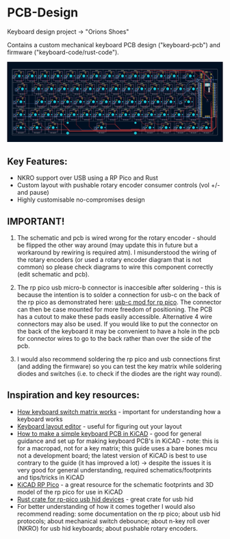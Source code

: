 # PCB-Design
Keyboard design project -> "Orions Shoes"

Contains a custom mechanical keyboard PCB design ("keyboard-pcb") and firmware ("keyboard-code/rust-code").

![Alt text](PCB_OrionsHands.jpg?raw=true "Keyboard PCB")

## Key Features:
* NKRO support over USB using a RP Pico and Rust
* Custom layout with pushable rotary encoder consumer controls (vol +/- and pause)
* Highly customisable no-compromises design

## IMPORTANT!
1) The schematic and pcb is wired wrong for the rotary encoder - should be flipped the other way around (may update this in future but a workaround by rewiring is required atm). I misunderstood the wiring of the rotary encoders (or used a rotary encoder diagram that is not common) so please check diagrams to wire this component correctly (edit schematic and pcb).

2) The rp pico usb micro-b connector is inaccesible after soldering - this is because the intention is to solder a connection for usb-c on the back of the rp pico as demonstrated here: [usb-c mod for rp pico](https://www.reddit.com/r/raspberry_pi/comments/m8p2ed/usb_type_c_mod_for_pico/). The connector can then be case mounted for more freedom of positioning. The PCB has a cutout to make these pads easily accessible. Alternative 4 wire connectors may also be used. If you would like to put the connector on the back of the keyboard it may be convenient to have a hole in the pcb for connector wires to go to the back rather than over the side of the pcb.

3) I would also recommend soldering the rp pico and usb connections first (and adding the firmware) so you can test the key matrix while soldering diodes and switches (i.e. to check if the diodes are the right way round).

## Inspiration and key resources:
* [How keyboard switch matrix works](https://www.youtube.com/watch?v=vLGklanzQIc) - important for understanding how a keyboard works
* [Keyboard layout editor](http://www.keyboard-layout-editor.com/) - useful for figuring out your layout
* [How to make a simple keyboard PCB in KiCAD](https://wiki.ai03.com/books/pcb-design/page/pcb-guide-part-1---preparations) - good for general guidance and set up for making keyboard PCB's in KiCAD - note: this is for a macropad, not for a key matrix; this guide uses a bare bones mcu not a development board; the latest version of KiCAD is best to use contrary to the guide (it has improved a lot) -> despite the issues it is very good for general understanding, required schematics/footprints and tips/tricks in KiCAD 
* [KiCAD RP Pico](https://github.com/ncarandini/KiCad-RP-Pico) - a great resource for the schematic footprints and 3D model of the rp pico for use in KiCAD
* [Rust crate for rp-pico usb hid devices](https://github.com/dlkj/usbd-human-interface-device) - great crate for usb hid
* For better understanding of how it comes together I would also recommend reading: some documentation on the rp pico; about usb hid protocols; about mechanical switch debounce; about n-key roll over (NKRO) for usb hid keyboards; about pushable rotary encoders.
